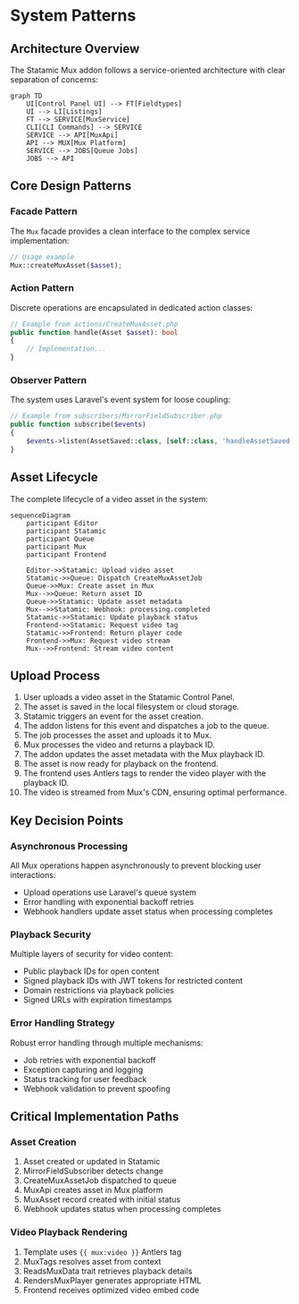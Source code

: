 # System Patterns

## Architecture Overview

The Statamic Mux addon follows a service-oriented architecture with clear separation of concerns:

```mermaid
graph TD
    UI[Control Panel UI] --> FT[Fieldtypes]
    UI --> LI[Listings]
    FT --> SERVICE[MuxService]
    CLI[CLI Commands] --> SERVICE
    SERVICE --> API[MuxApi]
    API --> MUX[Mux Platform]
    SERVICE --> JOBS[Queue Jobs]
    JOBS --> API
```

## Core Design Patterns

### Facade Pattern

The `Mux` facade provides a clean interface to the complex service implementation:

```php
// Usage example
Mux::createMuxAsset($asset);
```

### Action Pattern

Discrete operations are encapsulated in dedicated action classes:

```php
// Example from actions/CreateMuxAsset.php
public function handle(Asset $asset): bool
{
    // Implementation...
}
```

### Observer Pattern

The system uses Laravel's event system for loose coupling:

```php
// Example from subscribers/MirrorFieldSubscriber.php
public function subscribe($events)
{
    $events->listen(AssetSaved::class, [self::class, 'handleAssetSaved']);
}
```

## Asset Lifecycle

The complete lifecycle of a video asset in the system:

```mermaid
sequenceDiagram
    participant Editor
    participant Statamic
    participant Queue
    participant Mux
    participant Frontend

    Editor->>Statamic: Upload video asset
    Statamic->>Queue: Dispatch CreateMuxAssetJob
    Queue->>Mux: Create asset in Mux
    Mux-->>Queue: Return asset ID
    Queue->>Statamic: Update asset metadata
    Mux-->>Statamic: Webhook: processing.completed
    Statamic->>Statamic: Update playback status
    Frontend->>Statamic: Request video tag
    Statamic->>Frontend: Return player code
    Frontend->>Mux: Request video stream
    Mux-->>Frontend: Stream video content
```

## Upload Process

1. User uploads a video asset in the Statamic Control Panel.
2. The asset is saved in the local filesystem or cloud storage.
3. Statamic triggers an event for the asset creation.
4. The addon listens for this event and dispatches a job to the queue.
5. The job processes the asset and uploads it to Mux.
6. Mux processes the video and returns a playback ID.
7. The addon updates the asset metadata with the Mux playback ID.
8. The asset is now ready for playback on the frontend.
9. The frontend uses Antlers tags to render the video player with the playback ID.
10. The video is streamed from Mux's CDN, ensuring optimal performance.

## Key Decision Points

### Asynchronous Processing

All Mux operations happen asynchronously to prevent blocking user interactions:

- Upload operations use Laravel's queue system
- Error handling with exponential backoff retries
- Webhook handlers update asset status when processing completes

### Playback Security

Multiple layers of security for video content:

- Public playback IDs for open content
- Signed playback IDs with JWT tokens for restricted content
- Domain restrictions via playback policies
- Signed URLs with expiration timestamps

### Error Handling Strategy

Robust error handling through multiple mechanisms:

- Job retries with exponential backoff
- Exception capturing and logging
- Status tracking for user feedback
- Webhook validation to prevent spoofing

## Critical Implementation Paths

### Asset Creation

1. Asset created or updated in Statamic
2. MirrorFieldSubscriber detects change
3. CreateMuxAssetJob dispatched to queue
4. MuxApi creates asset in Mux platform
5. MuxAsset record created with initial status
6. Webhook updates status when processing completes

### Video Playback Rendering

1. Template uses `{{ mux:video }}` Antlers tag
2. MuxTags resolves asset from context
3. ReadsMuxData trait retrieves playback details
4. RendersMuxPlayer generates appropriate HTML
5. Frontend receives optimized video embed code
